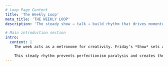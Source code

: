 ```yaml
---
# Loop Page Content
title: 'The Weekly Loop'
meta_title: 'THE WEEKLY LOOP'
description: 'The steady show → talk → build rhythm that drives momentum and prevents perfectionism paralysis'

# Main introduction section
intro:
  content: |
    The week acts as a metronome for creativity. Friday's *Show* sets a hard deadline that concentrates effort—every participant demos something they wrote or prompted into existence themselves. The moment code compiles on stage it becomes shared reality. Over the weekend and during Monday's orientation the cohort *Talks*—walking Madeira's levadas, swapping critiques, and letting distributed cognition surface better approaches. From Tuesday onward everyone *Builds* toward the next demo.

    This steady rhythm prevents perfectionism paralysis and creates the conditions for collaboration. Every week follows the same structure, creating a predictable cadence that lets participants focus on what matters: building and shipping real projects.
---
```

